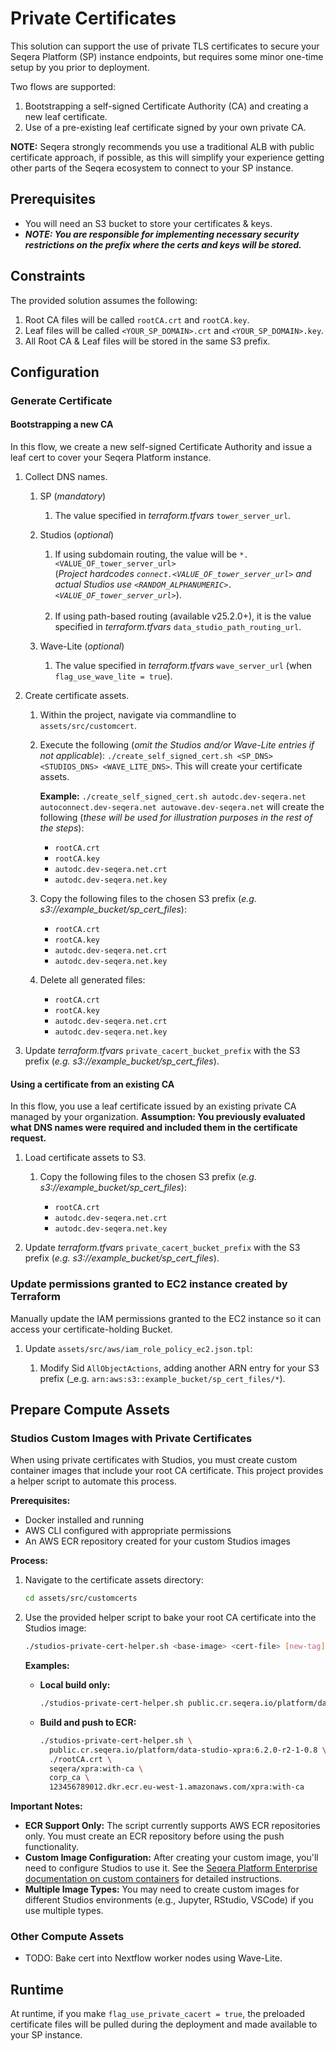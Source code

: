 # Private Certificates

This solution can support the use of private TLS certificates to secure your Seqera Platform (SP) instance endpoints, but requires some minor one-time setup by you prior to deployment.

Two flows are supported:

1. Bootstrapping a self-signed Certificate Authority (CA) and creating a new leaf certificate.
2. Use of a pre-existing leaf certificate signed by your own private CA.

**NOTE:** Seqera strongly recommends you use a traditional ALB with public certificate approach, if possible, as this will simplify your experience getting other parts of the Seqera ecosystem to connect to your SP instance.


## Prerequisites
- You will need an S3 bucket to store your certificates & keys.
- **_NOTE: You are responsible for implementing necessary security restrictions on the prefix where the certs and keys will be stored._**


## Constraints
The provided solution assumes the following:

1. Root CA files will be called `rootCA.crt` and `rootCA.key`.
2. Leaf files will be called `<YOUR_SP_DOMAIN>.crt` and `<YOUR_SP_DOMAIN>.key`.
3. All Root CA & Leaf files will be stored in the same S3 prefix.


## Configuration
### Generate Certificate
#### Bootstrapping a new CA
In this flow, we create a new self-signed Certificate Authority and issue a leaf cert to cover your Seqera Platform instance.

1. Collect DNS names.

    1. SP (_mandatory_)
        1. The value specified in _terraform.tfvars_ `tower_server_url`. 

    1. Studios (_optional_)
        1. If using subdomain routing, the value will be `*.<VALUE_OF_tower_server_url>`<br />(_Project hardcodes `connect.<VALUE_OF_tower_server_url>` and actual Studios use `<RANDOM_ALPHANUMERIC>.<VALUE_OF_tower_server_url>`_).<br /><br />
        2. If using path-based routing (available v25.2.0+), it is the value specified in _terraform.tfvars_ `data_studio_path_routing_url`.

    1. Wave-Lite (_optional_)
        1. The value specified in _terraform.tfvars_ `wave_server_url` (when `flag_use_wave_lite = true`).

1. Create certificate assets.

    1. Within the project, navigate via commandline to `assets/src/customcert`.

    1. Execute the following (_omit the Studios and/or Wave-Lite entries if not applicable_): `./create_self_signed_cert.sh <SP_DNS> <STUDIOS_DNS> <WAVE_LITE_DNS>`. This will create your certificate assets.

        **Example:** `./create_self_signed_cert.sh autodc.dev-seqera.net autoconnect.dev-seqera.net autowave.dev-seqera.net` will create the following (_these will be used for illustration purposes in the rest of the steps_):
        
        - `rootCA.crt`
        - `rootCA.key`
        - `autodc.dev-seqera.net.crt`
        - `autodc.dev-seqera.net.key`

    1. Copy the following files to the chosen S3 prefix (_e.g. s3://example_bucket/sp_cert_files_):

        - `rootCA.crt`
        - `rootCA.key`
        - `autodc.dev-seqera.net.crt`
        - `autodc.dev-seqera.net.key`

    1. Delete all generated files:

        - `rootCA.crt`
        - `rootCA.key`
        - `autodc.dev-seqera.net.crt`
        - `autodc.dev-seqera.net.key`

1. Update _terraform.tfvars_ `private_cacert_bucket_prefix` with the S3 prefix (_e.g. s3://example_bucket/sp_cert_files_).


#### Using a certificate from an existing CA
In this flow, you use a leaf certificate issued by an existing private CA managed by your organization. **Assumption: You previously evaluated what DNS names were required and included them in the certificate request.**

1. Load certificate assets to S3.

    1. Copy the following files to the chosen S3 prefix (_e.g. s3://example_bucket/sp_cert_files_):

        - `rootCA.crt`
        - `autodc.dev-seqera.net.crt`
        - `autodc.dev-seqera.net.key`

1. Update _terraform.tfvars_ `private_cacert_bucket_prefix` with the S3 prefix (_e.g. s3://example_bucket/sp_cert_files_).


### Update permissions granted to EC2 instance created by Terraform
Manually update the IAM permissions granted to the EC2 instance so it can access your certificate-holding Bucket.

1. Update `assets/src/aws/iam_role_policy_ec2.json.tpl`:
    
    1. Modify Sid `AllObjectActions`, adding another ARN entry for your S3 prefix (_e.g. `arn:aws:s3::example_bucket/sp_cert_files/*`).


## Prepare Compute Assets
### Studios Custom Images with Private Certificates
When using private certificates with Studios, you must create custom container images that include your root CA certificate. This project provides a helper script to automate this process.

**Prerequisites:**
- Docker installed and running
- AWS CLI configured with appropriate permissions
- An AWS ECR repository created for your custom Studios images

**Process:**
1. Navigate to the certificate assets directory:
   ```bash
   cd assets/src/customcerts
   ```

2. Use the provided helper script to bake your root CA certificate into the Studios image:
   ```bash
   ./studios-private-cert-helper.sh <base-image> <cert-file> [new-tag] [alias] [ecr-uri]
   ```

   **Examples:**
   - **Local build only:**
     ```bash
     ./studios-private-cert-helper.sh public.cr.seqera.io/platform/data-studio-xpra:6.2.0-r2-1-0.8 ./rootCA.crt
     ```

   - **Build and push to ECR:**
     ```bash
     ./studios-private-cert-helper.sh \
       public.cr.seqera.io/platform/data-studio-xpra:6.2.0-r2-1-0.8 \
       ./rootCA.crt \
       seqera/xpra:with-ca \
       corp_ca \
       123456789012.dkr.ecr.eu-west-1.amazonaws.com/xpra:with-ca
     ```

**Important Notes:**
- **ECR Support Only:** The script currently supports AWS ECR repositories only. You must create an ECR repository before using the push functionality.
- **Custom Image Configuration:** After creating your custom image, you'll need to configure Studios to use it. See the [Seqera Platform Enterprise documentation on custom containers](https://docs.seqera.io/platform-enterprise/25.1/studios/custom-envs#custom-containers) for detailed instructions.
- **Multiple Image Types:** You may need to create custom images for different Studios environments (e.g., Jupyter, RStudio, VSCode) if you use multiple types.

### Other Compute Assets
- TODO: Bake cert into Nextflow worker nodes using Wave-Lite.


## Runtime
At runtime, if you make `flag_use_private_cacert = true`, the preloaded certificate files will be pulled during the deployment and made available to your SP instance.

